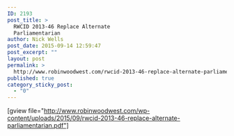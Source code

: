 ```yaml
---
ID: 2193
post_title: >
  RWCID 2013-46 Replace Alternate
  Parliamentarian
author: Nick Wells
post_date: 2015-09-14 12:59:47
post_excerpt: ""
layout: post
permalink: >
  http://www.robinwoodwest.com/rwcid-2013-46-replace-alternate-parliamentarian/
published: true
category_sticky_post:
  - "0"
---
```

[gview file="http://www.robinwoodwest.com/wp-content/uploads/2015/09/rwcid-2013-46-replace-alternate-parliamentarian.pdf"]